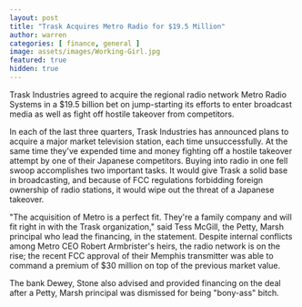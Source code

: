 ```yaml
---
layout: post
title: "Trask Acquires Metro Radio for $19.5 Million"
author: warren
categories: [ finance, general ]
image: assets/images/Working-Girl.jpg
featured: true
hidden: true
---
```


Trask Industries agreed to acquire the regional radio network Metro Radio Systems in a $19.5 billion bet on jump-starting its efforts to enter broadcast media as well as fight off hostile takeover from competitors.

In each of the last three quarters, Trask Industries has announced plans to acquire a major market television station, each time unsuccessfully. At the same time they've expended time and money fighting off a hostile takeover attempt by one of their Japanese competitors. Buying into radio in one fell swoop accomplishes two important tasks. It would give Trask a solid base in broadcasting, and because of FCC regulations forbidding foreign ownership of radio stations, it would wipe out the threat of a Japanese takeover.

"The acquisition of Metro is a perfect fit. They're a family company and will fit right in with the Trask organization," said Tess McGill, the Petty, Marsh principal who lead the financing, in the statement. Despite internal conflicts among Metro CEO Robert Armbrister's heirs, the radio network is on the rise; the recent FCC approval of their Memphis transmitter was able to command a premium of $30 million on top of the previous market value.

The bank Dewey, Stone also advised and provided financing on the deal after a Petty, Marsh principal was dismissed for being "bony-ass" bitch.